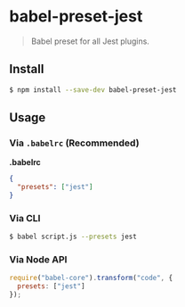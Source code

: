 # babel-preset-jest

> Babel preset for all Jest plugins.

## Install

```sh
$ npm install --save-dev babel-preset-jest
```

## Usage

### Via `.babelrc` (Recommended)

**.babelrc**

```json
{
  "presets": ["jest"]
}
```

### Via CLI

```sh
$ babel script.js --presets jest
```

### Via Node API

```javascript
require("babel-core").transform("code", {
  presets: ["jest"]
});
```
